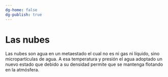 ```yaml
---
dg-home: false
dg-publish: true
---
```


# Las nubes

Las nubes son agua en un metaestado el cual no es ni gas ni líquido, sino micropartículas de agua. A esa temperatura y presión el agua adoptado un nuevo estado que debido a su densidad permite que se mantenga flotando en la atmósfera.